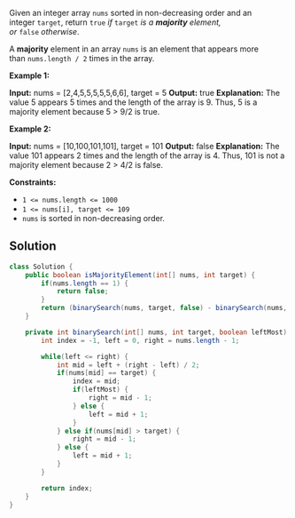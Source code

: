 Given an integer array `nums` sorted in non-decreasing order and an integer `target`, return `true` _if_ `target` _is a **majority** element, or_ `false` _otherwise_.

A **majority** element in an array `nums` is an element that appears more than `nums.length / 2` times in the array.

**Example 1:**

**Input:** nums = [2,4,5,5,5,5,5,6,6], target = 5
**Output:** true
**Explanation:** The value 5 appears 5 times and the length of the array is 9.
Thus, 5 is a majority element because 5 > 9/2 is true.

**Example 2:**

**Input:** nums = [10,100,101,101], target = 101
**Output:** false
**Explanation:** The value 101 appears 2 times and the length of the array is 4.
Thus, 101 is not a majority element because 2 > 4/2 is false.

**Constraints:**

- `1 <= nums.length <= 1000`
- `1 <= nums[i], target <= 109`
- `nums` is sorted in non-decreasing order.


## Solution 

```java
class Solution {
    public boolean isMajorityElement(int[] nums, int target) {
        if(nums.length == 1) {
            return false;
        }
        return (binarySearch(nums, target, false) - binarySearch(nums, target, true) + 1) > nums.length / 2;
    }

    private int binarySearch(int[] nums, int target, boolean leftMost) {
        int index = -1, left = 0, right = nums.length - 1;

        while(left <= right) {
            int mid = left + (right - left) / 2;
            if(nums[mid] == target) {
                index = mid;
                if(leftMost) {
                    right = mid - 1;
                } else {
                    left = mid + 1;
                }
            } else if(nums[mid] > target) {
                right = mid - 1;
            } else {
                left = mid + 1;
            }
        }

        return index;
    }
}
```